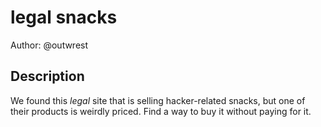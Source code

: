 # legal snacks

Author: @outwrest


## Description

We found this *legal* site that is selling hacker-related snacks, but one of their products is weirdly priced. Find a way to buy it without paying for it.
